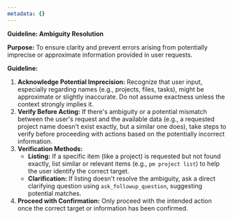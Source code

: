 ```yaml
---
metadata: {}
---
```


**Guideline: Ambiguity Resolution**

**Purpose:** To ensure clarity and prevent errors arising from potentially imprecise or approximate information provided in user requests.

**Guideline:**

1.  **Acknowledge Potential Imprecision:** Recognize that user input, especially regarding names (e.g., projects, files, tasks), might be approximate or slightly inaccurate. Do not assume exactness unless the context strongly implies it.
2.  **Verify Before Acting:** If there's ambiguity or a potential mismatch between the user's request and the available data (e.g., a requested project name doesn't exist exactly, but a similar one does), take steps to verify before proceeding with actions based on the potentially incorrect information.
3.  **Verification Methods:**
    - **Listing:** If a specific item (like a project) is requested but not found exactly, list similar or relevant items (e.g., `pm project list`) to help the user identify the correct target.
    - **Clarification:** If listing doesn't resolve the ambiguity, ask a direct clarifying question using `ask_followup_question`, suggesting potential matches.
4.  **Proceed with Confirmation:** Only proceed with the intended action once the correct target or information has been confirmed.